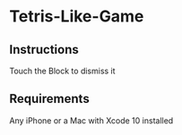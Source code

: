 # Tetris-Like-Game

## Instructions
Touch the Block to dismiss it

## Requirements
Any iPhone or a Mac with Xcode 10 installed

